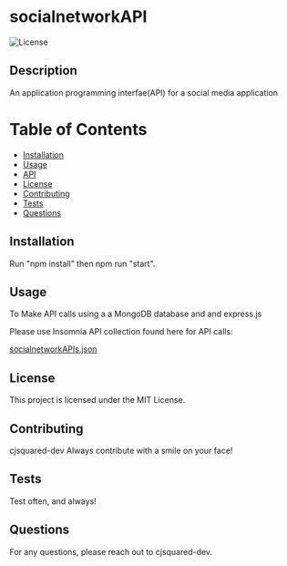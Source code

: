 # socialnetworkAPI


![License](https://img.shields.io/badge/license-MIT-blue.svg)

## Description
An application programming interfae(API) for a social media application


# Table of Contents
* [Installation](#installation)
* [Usage](#usage)
* [API](#api)
* [License](#license)
* [Contributing](#contributing)
* [Tests](#tests)
* [Questions](#questions)

## Installation

Run "npm install" then npm run "start".


## Usage
To Make API calls using a a MongoDB database and and express.js


Please use Insomnia API collection found here for API calls:

[socialnetworkAPIs.json](https://github.com/user-attachments/files/18152714/socialnetworkAPIs.json)


## License
This project is licensed under the MIT License.

## Contributing
cjsquared-dev
Always contribute with a smile on your face!

## Tests
Test often, and always!


## Questions
For any questions, please reach out to cjsquared-dev.


